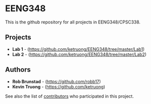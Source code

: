 # EENG348
This is the github repository for all projects in EENG348/CPSC338.

## Projects
  * **Lab 1** - (https://github.com/ketruong/EENG348/tree/master/Lab1)
   * **Lab 2** - (https://github.com/ketruong/EENG348/tree/master/Lab2)

## Authors

* **Rob Brunstad** - (https://github.com/robb17)
* **Kevin Truong** - (https://github.com/ketruong)

See also the list of [contributors](https://github.com/ketruong/EENG348/graphs/contributors) who participated in this project.
